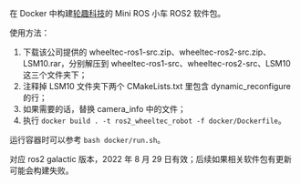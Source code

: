 在 Docker 中构建[轮趣科技](https://wheeltec.net/)的 Mini ROS 小车 ROS2 软件包。

使用方法：

1. 下载该公司提供的 wheeltec-ros1-src.zip、wheeltec-ros2-src.zip、LSM10.rar，分别解压到 wheeltec-ros1-src、wheeltec-ros2-src、LSM10 这三个文件夹下；
2. 注释掉 LSM10 文件夹下两个 CMakeLists.txt 里包含 dynamic_reconfigure 的行；
2. 如果需要的话，替换 camera_info 中的文件；
3. 执行 `docker build . -t ros2_wheeltec_robot -f docker/Dockerfile`。

运行容器时可以参考 `bash docker/run.sh`。

对应 ros2 galactic 版本，2022 年 8 月 29 日有效；后续如果相关软件包有更新可能会构建失败。
